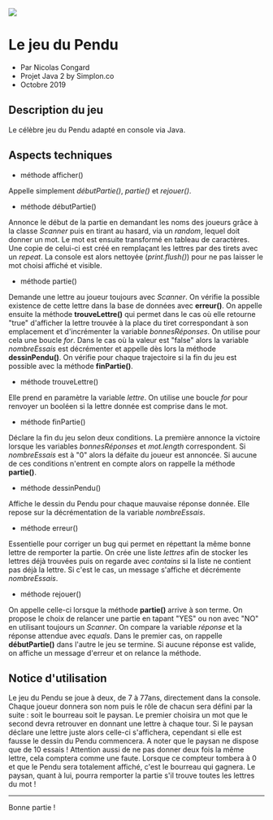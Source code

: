 ![](https://motsbleus.pages-informatique.com/motimg/jeudupendufb.jpg)

# Le jeu du Pendu 
* Par Nicolas Congard
* Projet Java 2 by Simplon.co 
* Octobre 2019

## Description du jeu
Le célèbre jeu du Pendu adapté en console via Java.

## Aspects techniques 
* méthode afficher()

Appelle simplement *débutPartie()*, *partie()* et *rejouer()*.

* méthode débutPartie()

Annonce le début de la partie en demandant les noms des joueurs grâce à la classe *Scanner* puis en tirant au hasard, via un *random*, lequel doit donner un mot.
Le mot est ensuite transformé en tableau de caractères. Une copie de celui-ci est créé en remplaçant les lettres par des tirets avec un *repeat*.
La console est alors nettoyée (*print.flush()*) pour ne pas laisser le mot choisi affiché et visible.

* méthode partie()

Demande une lettre au joueur toujours avec *Scanner*. On vérifie la possible existence de cette lettre dans la base de données avec **erreur()**. On appelle ensuite la méthode **trouveLettre()** qui permet dans le cas où elle retourne "true" d'afficher la lettre trouvée à la place du tiret correspondant à son emplacement et d'incrémenter la variable *bonnesRéponses*. On utilise pour cela une boucle *for*. Dans le cas où la valeur est "false" alors la variable *nombreEssais* est décrémenter et appelle dès lors la méthode **dessinPendu()**. On vérifie pour chaque trajectoire si la fin du jeu est possible avec la méthode **finPartie()**.

* méthode trouveLettre()

Elle prend en paramètre la variable *lettre*. On utilise une boucle *for* pour renvoyer un booléen si la lettre donnée est comprise dans le mot.

* méthode finPartie()

Déclare la fin du jeu selon deux conditions. La première annonce la victoire lorsque les variables *bonnesRéponses* et
*mot.length* correspondent. Si *nombreEssais* est à "0" alors la défaite du joueur est annoncée. Si aucune de ces 
conditions n'entrent en compte alors on rappelle la méthode **partie()**.

* méthode dessinPendu()

Affiche le dessin du Pendu pour chaque mauvaise réponse donnée. Elle repose sur la décrémentation de la variable *nombreEssais*.

* méthode erreur()

Essentielle pour corriger un bug qui permet en répettant la même bonne lettre de remporter la partie. On crée une liste *lettres* afin de stocker les lettres déjà trouvées puis on regarde avec *contains* si la liste ne contient pas déjà la lettre. Si c'est le cas, un message s'affiche et décrémente *nombreEssais*.  

* méthode rejouer()

On appelle celle-ci lorsque la méthode **partie()** arrive à son terme. On propose le choix de relancer une partie en tapant "YES" ou non avec "NO" en utilisant toujours un *Scanner*. On compare la variable *réponse* et la réponse attendue avec *equals*.  Dans le premier cas, on rappelle **débutPartie()** dans l'autre le jeu se termine. Si aucune réponse est valide, on affiche un message d'erreur et on relance la méthode.

## Notice d'utilisation
Le jeu du Pendu se joue à deux, de 7 à 77ans, directement dans la console. Chaque joueur donnera son nom puis le rôle de chacun sera
défini par la suite : soit le bourreau soit le paysan. Le premier choisira un mot que le second devra retrouver en donnant
une lettre à chaque tour. Si le paysan déclare une lettre juste alors celle-ci s'affichera, cependant si elle est fausse le dessin du
Pendu commencera. A noter que le paysan ne dispose que de 10 essais ! Attention aussi de ne pas donner deux fois la même lettre,
cela comptera comme une faute. Lorsque ce compteur tombera à 0 et que le Pendu sera totalement
affiché, c'est le bourreau qui gagnera. Le paysan, quant à lui, pourra remporter la partie s'il trouve toutes les lettres du mot !

------
Bonne partie !
